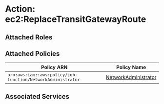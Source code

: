 # Action: ec2:ReplaceTransitGatewayRoute

## Attached Roles

## Attached Policies

| Policy ARN | Policy Name |
|------------|-------------|
| `arn:aws:iam::aws:policy/job-function/NetworkAdministrator` | [NetworkAdministrator](../policies.md#networkadministrator) |

## Associated Services

